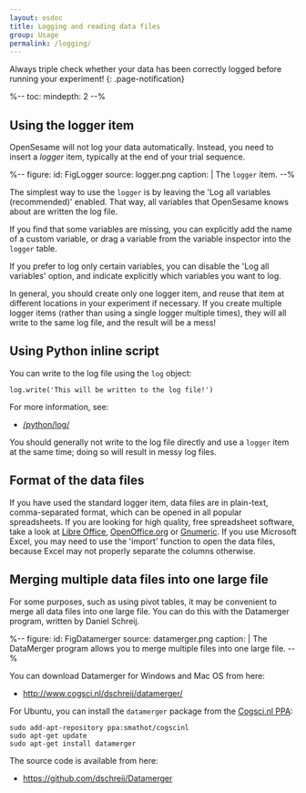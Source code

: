 ```yaml
---
layout: osdoc
title: Logging and reading data files
group: Usage
permalink: /logging/
---
```


Always triple check whether your data has been correctly logged before running your experiment!
{: .page-notification}

%--
toc:
 mindepth: 2
--%

## Using the logger item

OpenSesame will not log your data automatically. Instead, you need to insert a *logger* item, typically at the end of your trial sequence.

%--
figure:
 id: FigLogger
 source: logger.png
 caption: |
  The `logger` item.
--%

The simplest way to use the `logger` is by leaving the 'Log all variables (recommended)' enabled. That way, all variables that OpenSesame knows about are written the log file.

If you find that some variables are missing, you can explicitly add the name of a custom variable, or drag a variable from the variable inspector into the `logger` table.

If you prefer to log only certain variables, you can disable the 'Log all variables' option, and indicate explicitly which variables you want to log.

In general, you should create only one logger item, and reuse that item at different locations in your experiment if necessary. If you create multiple logger items (rather than using a single logger multiple times), they will all write to the same log file, and the result will be a mess!

## Using Python inline script

You can write to the log file using the `log` object:

~~~ .python
log.write('This will be written to the log file!')
~~~

For more information, see:

- [/python/log/](/python/log/)

You should generally not write to the log file directly and use a `logger` item at the same time; doing so will result in messy log files.

## Format of the data files

If you have used the standard logger item, data files are in plain-text, comma-separated format, which can be opened in all popular spreadsheets. If you are looking for high quality, free spreadsheet software, take a look at [Libre Office][libreoffice], [OpenOffice.org][openoffice] or [Gnumeric][]. If you use Microsoft Excel, you may need to use the 'import' function to open the data files, because Excel may not properly separate the columns otherwise.

## Merging multiple data files into one large file

For some purposes, such as using pivot tables, it may be convenient to merge all data files into one large file. You can do this with the Datamerger program, written by Daniel Schreij.

%--
figure:
 id: FigDatamerger
 source: datamerger.png
 caption: |
  The DataMerger program allows you to merge multiple files into one large file.
--%

You can download Datamerger for Windows and Mac OS from here:

- <http://www.cogsci.nl/dschreij/datamerger/>

For Ubuntu, you can install the `datamerger` package from the [Cogsci.nl PPA][ppa]:

	sudo add-apt-repository ppa:smathot/cogscinl
	sudo apt-get update
	sudo apt-get install datamerger

The source code is available from here:

- <https://github.com/dschreij/Datamerger>

[libreoffice]: http://www.libreoffice.org/
[openoffice]: http://www.openoffice.org/
[gnumeric]: http://projects.gnome.org/gnumeric/
[log-func]: /python/inline-script/#inline_script.log
[codecs]: http://docs.python.org/2/library/codecs.html
[ppa]: https://launchpad.net/~smathot/+archive/cogscinl/
